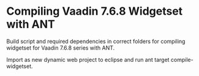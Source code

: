# Compiling Vaadin 7.6.8 Widgetset with ANT #

Build script and required dependencies in correct folders for compiling widgetset for Vaadin 7.6.8 series with ANT.

Import as new dynamic web project to eclipse and run ant target compile-widgetset.
